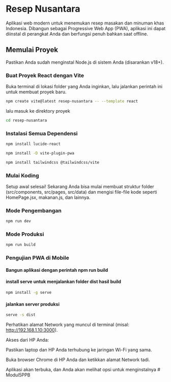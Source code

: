 # Resep Nusantara

Aplikasi web modern untuk menemukan resep masakan dan minuman khas Indonesia. Dibangun sebagai Progressive Web App (PWA), aplikasi ini dapat diinstal di perangkat Anda dan berfungsi penuh bahkan saat offline.

## Memulai Proyek

Pastikan Anda sudah menginstal Node.js di sistem Anda (disarankan v18+).

### Buat Proyek React dengan Vite
Buka terminal di lokasi folder yang Anda inginkan, lalu jalankan perintah ini untuk membuat proyek baru.

```bash
npm create vite@latest resep-nusantara -- --template react
```
lalu masuk ke direktory proyek

```bash
cd resep-nusantara
```
### Instalasi Semua Dependensi

```bash
npm install lucide-react

npm install -D vite-plugin-pwa

npm install tailwindcss @tailwindcss/vite
```
### Mulai Koding

Setup awal selesai! Sekarang Anda bisa mulai membuat struktur folder (src/components, src/pages, src/data) dan mengisi file-file kode seperti HomePage.jsx, makanan.js, dan lainnya.

### Mode Pengembangan

```bash
npm run dev
```

### Mode Produksi

```bash
npm run build
```

### Pengujian PWA di Mobile

#### Bangun aplikasi dengan perintah npm run build

#### install serve untuk menjalankan folder dist hasil build

```bash
npm install -g serve
```

#### jalankan server produksi

```bash
serve -s dist
```
Perhatikan alamat Network yang muncul di terminal (misal: http://192.168.1.10:3000).

Akses dari HP Anda:

Pastikan laptop dan HP Anda terhubung ke jaringan Wi-Fi yang sama.

Buka browser Chrome di HP Anda dan ketikkan alamat Network tadi.

Aplikasi akan terbuka, dan Anda akan melihat opsi untuk menginstalnya
#   M o d u l 5 P P B  
 